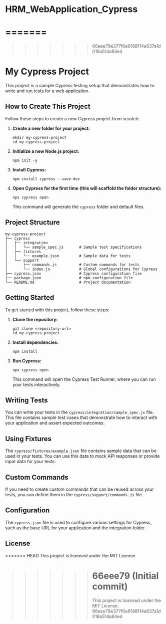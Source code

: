 # HRM_WebApplication_Cypress

# =======

> > > > > > > 66eee79e377f0e6188f14a637a1d018a51da84ed

# My Cypress Project

This project is a sample Cypress testing setup that demonstrates how to write and run tests for a web application.

## How to Create This Project

Follow these steps to create a new Cypress project from scratch:

1. **Create a new folder for your project:**

   ```
   mkdir my-cypress-project
   cd my-cypress-project
   ```

2. **Initialize a new Node.js project:**

   ```
   npm init -y
   ```

3. **Install Cypress:**

   ```
   npm install cypress --save-dev
   ```

4. **Open Cypress for the first time (this will scaffold the folder structure):**

   ```
   npx cypress open
   ```

   This command will generate the `cypress` folder and default files.

## Project Structure

```
my-cypress-project
├── cypress
│   ├── integration
│   │   └── sample_spec.js       # Sample test specifications
│   ├── fixtures
│   │   └── example.json         # Sample data for tests
│   └── support
│       ├── commands.js          # Custom commands for tests
│       └── index.js             # Global configurations for Cypress
├── cypress.json                 # Cypress configuration file
├── package.json                 # npm configuration file
└── README.md                    # Project documentation
```

## Getting Started

To get started with this project, follow these steps:

1. **Clone the repository:**

   ```
   git clone <repository-url>
   cd my-cypress-project
   ```

2. **Install dependencies:**

   ```
   npm install
   ```

3. **Run Cypress:**

   ```
   npx cypress open
   ```

   This command will open the Cypress Test Runner, where you can run your tests interactively.

## Writing Tests

You can write your tests in the `cypress/integration/sample_spec.js` file. This file contains sample test cases that demonstrate how to interact with your application and assert expected outcomes.

## Using Fixtures

The `cypress/fixtures/example.json` file contains sample data that can be used in your tests. You can use this data to mock API responses or provide input data for your tests.

## Custom Commands

If you need to create custom commands that can be reused across your tests, you can define them in the `cypress/support/commands.js` file.

## Configuration

The `cypress.json` file is used to configure various settings for Cypress, such as the base URL for your application and the integration folder.

## License

<<<<<<< HEAD
This project is licensed under the MIT License.

> > > > > > > # 66eee79 (Initial commit)
> > > > > > >
> > > > > > > This project is licensed under the MIT License.
> > > > > > > 66eee79e377f0e6188f14a637a1d018a51da84ed
